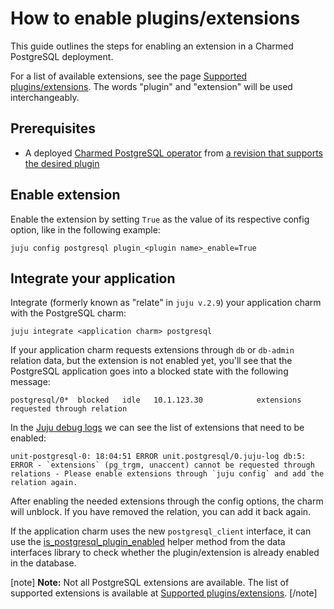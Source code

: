 # How to enable plugins/extensions

This guide outlines the steps for enabling an extension in a Charmed PostgreSQL deployment. 

For a list of available extensions, see the page [Supported plugins/extensions](/t/10946). The words "plugin" and "extension" will be used interchangeably.

## Prerequisites
* A deployed [Charmed PostgreSQL operator](/t/9697) from [a revision that supports the desired plugin](/t/10946)


## Enable extension
Enable the extension by setting `True` as the value of its respective config option, like in the following example:

```shell
juju config postgresql plugin_<plugin name>_enable=True
```
## Integrate your application
Integrate (formerly known as "relate" in `juju v.2.9`) your application charm with the PostgreSQL charm:

```shell
juju integrate <application charm> postgresql 
```

If your application charm requests extensions through `db` or `db-admin` relation data, but the extension is not enabled yet, you'll see that the PostgreSQL application goes into a blocked state with the following message:
```shell
postgresql/0*  blocked   idle   10.1.123.30            extensions requested through relation
```
In the [Juju debug logs](https://juju.is/docs/juju/juju-debug-log) we can see the list of extensions that need to be enabled:

```shell
unit-postgresql-0: 18:04:51 ERROR unit.postgresql/0.juju-log db:5: ERROR - `extensions` (pg_trgm, unaccent) cannot be requested through relations - Please enable extensions through `juju config` and add the relation again.
```

After enabling the needed extensions through the config options, the charm will unblock. If you have removed the relation, you can add it back again.

If the application charm uses the new `postgresql_client` interface, it can use the [is_postgresql_plugin_enabled](https://charmhub.io/data-platform-libs/libraries/data_interfaces#databaserequires-is_postgresql_plugin_enabled) helper method from the data interfaces library to check whether the plugin/extension is already enabled in the database.

[note]
**Note:** Not all PostgreSQL extensions are available. The list of supported extensions is available at [ Supported plugins/extensions](/t/charmed-postgresql-k8s-reference-supported-plugins-extensions/10946).
[/note]